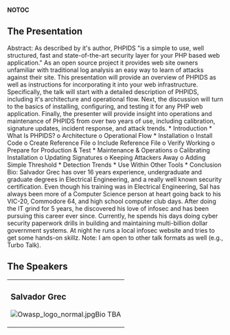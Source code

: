 <noinclude></noinclude> __NOTOC__

## The Presentation

Abstract: As described by it's author, PHPIDS "is a simple to use, well
structured, fast and state-of-the-art security layer for your PHP based
web application." As an open source project it provides web site owners
unfamiliar with traditional log analysis an easy way to learn of attacks
against their site. This presentation will provide an overview of PHPIDS
as well as instructions for incorporating it into your web
infrastructure. Specifically, the talk will start with a detailed
description of PHPIDS, including it's architecture and operational flow.
Next, the discussion will turn to the basics of installing, configuring,
and testing it for any PHP web application. Finally, the presenter will
provide insight into operations and maintenance of PHPIDS from over two
years of use, including calibration, signature updates, incident
response, and attack trends.
\* Introduction \* What Is PHPIDS? o Architecture o Operational Flow \*
Installation o Install Code o Create Reference File o Include Reference
File o Verify Working o Prepare for Production & Test \* Maintenance &
Operations o Calibrating Installation o Updating Signatures o Keeping
Attackers Away o Adding Simple Threshold \* Detection Trends \* Use
Within Other Tools \* Conclusion
Bio: Salvador Grec has over 16 years experience, undergraduate and
graduate degrees in Electrical Engineering, and a really well known
security certification. Even though his training was in Electrical
Engineering, Sal has always been more of a Computer Science person at
heart going back to his VIC-20, Commodore 64, and high school computer
club days. After doing the IT grind for 5 years, he discovered his love
of infosec and has been pursuing this career ever since. Currently, he
spends his days doing cyber security paperwork drills in building and
maintaining multi-billion dollar government systems. At night he runs a
local infosec website and tries to get some hands-on skillz.
Note: I am open to other talk formats as well (e.g., Turbo Talk).

## The Speakers

<table>

<tr>

<td>

### Salvador Grec

![Owasp_logo_normal.jpg](Owasp_logo_normal.jpg
"Owasp_logo_normal.jpg")Bio TBA

</td>

</tr>

</table>

<noinclude></noinclude>